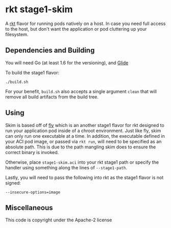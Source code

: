 # rkt stage1-skim

A [rkt](https://github.com/coreos/rkt) flavor for running pods natively on a host.  In case you need full access
to the host, but don't want the application or pod cluttering up your filesystem.

## Dependencies and Building

You will need Go (at least 1.6 for the versioning), and [Glide](https://github.com/Masterminds/glide)

To build the stage1 flavor:

```
./build.sh
```

For your benefit, `build.sh` also accepts a single argument `clean` that will
remove all build artifacts from the build tree.

## Using

Skim is based off of [fly](https://coreos.com/rkt/docs/latest/running-fly-stage1.html)
which is an another stage1 flavor for rkt designed to run your application pod inside of
a chroot environment.  Just like fly, skim can only run one executable at a time.  In
addition, the executable defined in your ACI pod image, or passed via `rkt run`, will
need to be specified as an absolute path.  This is due to the path mangling skim does
to ensure the correct binary is invoked.

Otherwise, place `stage1-skim.aci` into your rkt stage1 path or specify the handler
using something along the lines of `--stage1-path`.

Lastly, you will need to pass the following into rkt as the stage1 flavor is not signed:

    --insecure-options=image

## Miscellaneous

This code is copyright under the Apache-2 license
